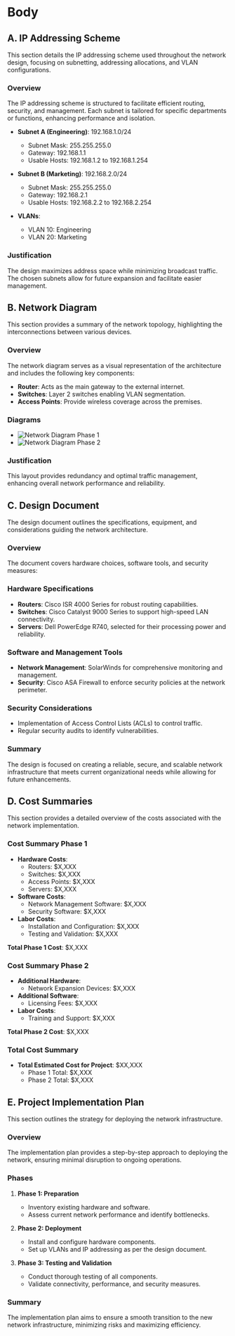# Body

## A. IP Addressing Scheme
This section details the IP addressing scheme used throughout the network design, focusing on subnetting, addressing allocations, and VLAN configurations.

### Overview
The IP addressing scheme is structured to facilitate efficient routing, security, and management. Each subnet is tailored for specific departments or functions, enhancing performance and isolation.

- **Subnet A (Engineering)**: 192.168.1.0/24
  - Subnet Mask: 255.255.255.0
  - Gateway: 192.168.1.1
  - Usable Hosts: 192.168.1.2 to 192.168.1.254

- **Subnet B (Marketing)**: 192.168.2.0/24
  - Subnet Mask: 255.255.255.0
  - Gateway: 192.168.2.1
  - Usable Hosts: 192.168.2.2 to 192.168.2.254

- **VLANs**: 
  - VLAN 10: Engineering
  - VLAN 20: Marketing

### Justification
The design maximizes address space while minimizing broadcast traffic. The chosen subnets allow for future expansion and facilitate easier management.

## B. Network Diagram
This section provides a summary of the network topology, highlighting the interconnections between various devices.

### Overview
The network diagram serves as a visual representation of the architecture and includes the following key components:

- **Router**: Acts as the main gateway to the external internet.
- **Switches**: Layer 2 switches enabling VLAN segmentation.
- **Access Points**: Provide wireless coverage across the premises.

### Diagrams
- ![Network Diagram Phase 1](../Diagrams/Network_Diagram_Phase1.png)
- ![Network Diagram Phase 2](../Diagrams/Network_Diagram_Phase2.png)

### Justification
This layout provides redundancy and optimal traffic management, enhancing overall network performance and reliability.

## C. Design Document
The design document outlines the specifications, equipment, and considerations guiding the network architecture.

### Overview
The document covers hardware choices, software tools, and security measures:

### Hardware Specifications
- **Routers**: Cisco ISR 4000 Series for robust routing capabilities.
- **Switches**: Cisco Catalyst 9000 Series to support high-speed LAN connectivity.
- **Servers**: Dell PowerEdge R740, selected for their processing power and reliability.

### Software and Management Tools
- **Network Management**: SolarWinds for comprehensive monitoring and management.
- **Security**: Cisco ASA Firewall to enforce security policies at the network perimeter.

### Security Considerations
- Implementation of Access Control Lists (ACLs) to control traffic.
- Regular security audits to identify vulnerabilities.

### Summary
The design is focused on creating a reliable, secure, and scalable network infrastructure that meets current organizational needs while allowing for future enhancements.

## D. Cost Summaries
This section provides a detailed overview of the costs associated with the network implementation.

### Cost Summary Phase 1
- **Hardware Costs**:
  - Routers: $X,XXX
  - Switches: $X,XXX
  - Access Points: $X,XXX
  - Servers: $X,XXX
- **Software Costs**:
  - Network Management Software: $X,XXX
  - Security Software: $X,XXX
- **Labor Costs**:
  - Installation and Configuration: $X,XXX
  - Testing and Validation: $X,XXX

**Total Phase 1 Cost**: $X,XXX

### Cost Summary Phase 2
- **Additional Hardware**:
  - Network Expansion Devices: $X,XXX
- **Additional Software**:
  - Licensing Fees: $X,XXX
- **Labor Costs**:
  - Training and Support: $X,XXX

**Total Phase 2 Cost**: $X,XXX

### Total Cost Summary
- **Total Estimated Cost for Project**: $XX,XXX
  - Phase 1 Total: $X,XXX
  - Phase 2 Total: $X,XXX

## E. Project Implementation Plan
This section outlines the strategy for deploying the network infrastructure.

### Overview
The implementation plan provides a step-by-step approach to deploying the network, ensuring minimal disruption to ongoing operations.

### Phases
1. **Phase 1: Preparation**
   - Inventory existing hardware and software.
   - Assess current network performance and identify bottlenecks.

2. **Phase 2: Deployment**
   - Install and configure hardware components.
   - Set up VLANs and IP addressing as per the design document.

3. **Phase 3: Testing and Validation**
   - Conduct thorough testing of all components.
   - Validate connectivity, performance, and security measures.

### Summary
The implementation plan aims to ensure a smooth transition to the new network infrastructure, minimizing risks and maximizing efficiency.
